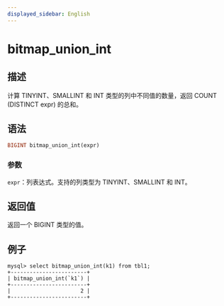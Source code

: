 ```yaml
---
displayed_sidebar: English
---
```


# bitmap_union_int

## 描述

计算 TINYINT、SMALLINT 和 INT 类型的列中不同值的数量，返回 COUNT (DISTINCT expr) 的总和。

## 语法

```Haskell
BIGINT bitmap_union_int(expr)
```

### 参数

`expr`：列表达式。支持的列类型为 TINYINT、SMALLINT 和 INT。

## 返回值

返回一个 BIGINT 类型的值。

## 例子

```Plaintext
mysql> select bitmap_union_int(k1) from tbl1;
+------------------------+
| bitmap_union_int(`k1`) |
+------------------------+
|                      2 |
+------------------------+